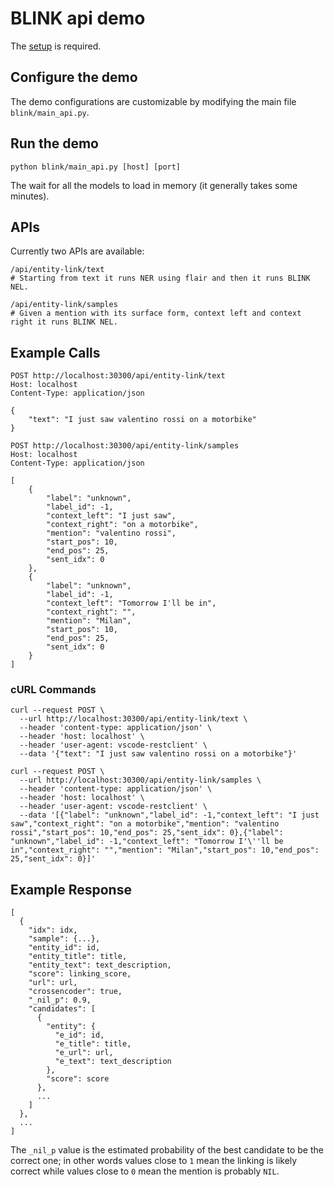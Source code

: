 # BLINK api demo
The [setup](setup.md) is required.

## Configure the demo
The demo configurations are customizable by modifying the main file `blink/main_api.py`.

## Run the demo
```
python blink/main_api.py [host] [port]
```
The wait for all the models to load in memory (it generally takes some minutes).

## APIs
Currently two APIs are available:
```
/api/entity-link/text
# Starting from text it runs NER using flair and then it runs BLINK NEL.
```
```
/api/entity-link/samples
# Given a mention with its surface form, context left and context right it runs BLINK NEL.
```

## Example Calls
```
POST http://localhost:30300/api/entity-link/text
Host: localhost
Content-Type: application/json

{
    "text": "I just saw valentino rossi on a motorbike"
}
```
```
POST http://localhost:30300/api/entity-link/samples
Host: localhost
Content-Type: application/json

[
    {
        "label": "unknown",
        "label_id": -1,
        "context_left": "I just saw",
        "context_right": "on a motorbike",
        "mention": "valentino rossi",
        "start_pos": 10,
        "end_pos": 25,
        "sent_idx": 0
    },
    {
        "label": "unknown",
        "label_id": -1,
        "context_left": "Tomorrow I'll be in",
        "context_right": "",
        "mention": "Milan",
        "start_pos": 10,
        "end_pos": 25,
        "sent_idx": 0
    }
]
```
### cURL Commands
```
curl --request POST \
  --url http://localhost:30300/api/entity-link/text \
  --header 'content-type: application/json' \
  --header 'host: localhost' \
  --header 'user-agent: vscode-restclient' \
  --data '{"text": "I just saw valentino rossi on a motorbike"}'
```
```
curl --request POST \
  --url http://localhost:30300/api/entity-link/samples \
  --header 'content-type: application/json' \
  --header 'host: localhost' \
  --header 'user-agent: vscode-restclient' \
  --data '[{"label": "unknown","label_id": -1,"context_left": "I just saw","context_right": "on a motorbike","mention": "valentino rossi","start_pos": 10,"end_pos": 25,"sent_idx": 0},{"label": "unknown","label_id": -1,"context_left": "Tomorrow I'\''ll be in","context_right": "","mention": "Milan","start_pos": 10,"end_pos": 25,"sent_idx": 0}]'
```

## Example Response
```
[
  {
    "idx": idx,
    "sample": {...},
    "entity_id": id,
    "entity_title": title,
    "entity_text": text_description,
    "score": linking_score,
    "url": url,
    "crossencoder": true,
    "_nil_p": 0.9,
    "candidates": [
      {
        "entity": {
          "e_id": id,
          "e_title": title,
          "e_url": url,
          "e_text": text_description
        },
        "score": score
      },
      ...
    ]
  },
  ...
]
```
The `_nil_p` value is the estimated probability of the best candidate to be the correct one; in other words values close to `1` mean the linking is likely correct while values close to `0` mean the mention is probably `NIL`.